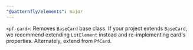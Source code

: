 ```yaml
---
"@patternfly/elements": major
---
```


`<pf-card>`: Removes `BaseCard` base class. If your project extends `BaseCard`, we recommend extending `LitElement` instead and re-implementing card's properties. Alternately, extend from `PfCard`.
